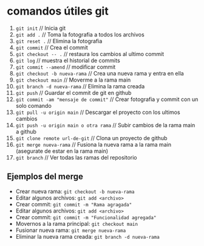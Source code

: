 # comandos útiles git

1. ```git init``` // Inicia git
2. ```git add .``` // Toma la fotografia a todos los archivos
3. ```git reset .``` // Elimina la fotografia
4. ```git commit``` // Crea el commit
5. ```git checkout -- .``` // restaura los cambios al ultimo commit
6. ```git log``` // muestra el historial de commits
7. ```git commit --amend``` // modificar commit 
8. ```git checkout -b nueva-rama``` // Crea una nueva rama y entra en ella
9. ```git checkout main``` // Moverme a la rama main 
10. ```git branch -d nueva-rama``` // Elimina la rama creada
11. ```git push``` // Guardar el commit de git en github
12. ```git commit -am "mensaje de commit"``` // Crear fotografia y commit con un solo comando
13. ```git pull -u origin main``` // Descargar el proyecto con los ultimos cambios
14. ```git push -u origin main o otra rama``` // Subir cambios de la rama main a github
15. ```git clone remote url-de-git``` // Clona un proyecto de github
16. ```git merge nueva-rama``` // Fusiona la nueva rama a la rama main (asegurate de estar en la rama main)
17. ```git branch``` // Ver todas las ramas del repositorio

## Ejemplos del  merge

- Crear nueva rama: ```git checkout -b nueva-rama```
- Editar algunos archivos: ```git add <archivo>```
- Crear commit: ```git commit -m "Rama agragada"```
- Editar algunos archivos: ```git add <archivo>```
- Crear commit: ```git commit -m "Funcionalidad agregada"```
- Movernos a la rama principal: ```git checkout main```
- Fusionar nueva rama: ```git merge nueva-rama```
- Eliminar la nueva rama creada: ```git branch -d nueva-rama```
